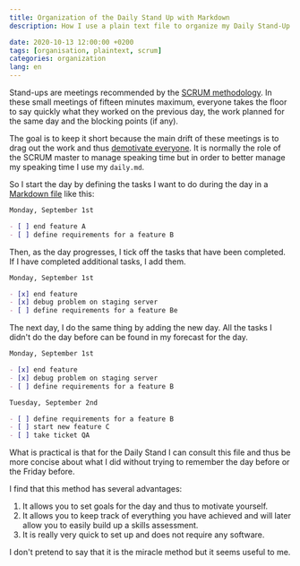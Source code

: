 ```yaml
---
title: Organization of the Daily Stand Up with Markdown
description: How I use a plain text file to organize my Daily Stand-Up

date: 2020-10-13 12:00:00 +0200
tags: [organisation, plaintext, scrum]
categories: organization
lang: en
---
```


Stand-ups are meetings recommended by the [SCRUM methodology](https://en.wikipedia.org/wiki/Stand-up_meeting). In these small meetings of fifteen minutes maximum, everyone takes the floor to say quickly what they worked on the previous day, the work planned for the same day and the blocking points (if any).

The goal is to keep it short because the main drift of these meetings is to drag out the work and thus [demotivate everyone](https://www.usehaystack.io/blog/we-cancelled-standups-and-let-the-team-build-heres-what-happened). It is normally the role of the SCRUM master to manage speaking time but in order to better manage my speaking time I use my `daily.md`.

So I start the day by defining the tasks I want to do during the day in a [Markdown file](https://commonmark.org/) like this:

```markdown
Monday, September 1st

- [ ] end feature A
- [ ] define requirements for a feature B
```

Then, as the day progresses, I tick off the tasks that have been completed. If I have completed additional tasks, I add them.

```markdown
Monday, September 1st

- [x] end feature
- [x] debug problem on staging server
- [ ] define requirements for a feature Be
```

The next day, I do the same thing by adding the new day. All the tasks I didn't do the day before can be found in my forecast for the day.

```markdown
Monday, September 1st

- [x] end feature
- [x] debug problem on staging server
- [ ] define requirements for a feature B

Tuesday, September 2nd

- [ ] define requirements for a feature B
- [ ] start new feature C
- [ ] take ticket QA
```

What is practical is that for the Daily Stand I can consult this file and thus be more concise about what I did without trying to remember the day before or the Friday before.

I find that this method has several advantages:

1. It allows you to set goals for the day and thus to motivate yourself.
2. It allows you to keep track of everything you have achieved and will later allow you to easily build up a skills assessment.
3. It is really very quick to set up and does not require any software.

I don't pretend to say that it is the miracle method but it seems useful to me.
